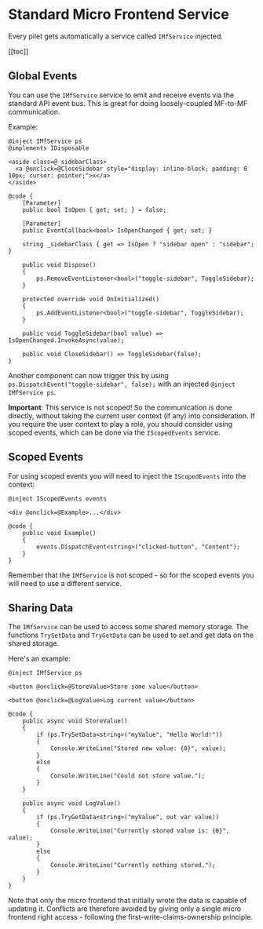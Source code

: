 # Standard Micro Frontend Service

Every pilet gets automatically a service called `IMfService` injected.

[[toc]]

## Global Events

You can use the `IMfService` service to emit and receive events via the standard API event bus. This is great for doing loosely-coupled MF-to-MF communication.

Example:

```razor
@inject IMfService ps
@implements IDisposable

<aside class=@_sidebarClass>
  <a @onclick=@CloseSidebar style="display: inline-block; padding: 0 10px; cursor: pointer;">x</a>
</aside> 

@code {
    [Parameter]
    public bool IsOpen { get; set; } = false;

    [Parameter]
    public EventCallback<bool> IsOpenChanged { get; set; }

    string _sidebarClass { get => IsOpen ? "sidebar open" : "sidebar"; }

    public void Dispose()
    {
        ps.RemoveEventListener<bool>("toggle-sidebar", ToggleSidebar);
    }

    protected override void OnInitialized()
    {
        ps.AddEventListener<bool>("toggle-sidebar", ToggleSidebar);
    }

    public void ToggleSidebar(bool value) => IsOpenChanged.InvokeAsync(value);

    public void CloseSidebar() => ToggleSidebar(false);
}
```

Another component can now trigger this by using `ps.DispatchEvent("toggle-sidebar", false);` with an injected `@inject IMfService ps`.

**Important**: This service is not scoped! So the communication is done directly, without taking the current user context (if any) into consideration. If you require the user context to play a role, you should consider using scoped events, which can be done via the `IScopedEvents` service.

## Scoped Events

For using scoped events you will need to inject the `IScopedEvents` into the context:

```razor
@inject IScopedEvents events

<div @onclick=@Example>...</div>

@code {
    public void Example()
    {
        events.DispatchEvent<string>("clicked-button", "Content");
    }
}
```

Remember that the `IMfService` is not scoped - so for the scoped events you will need to use a different service.

## Sharing Data

The `IMfService` can be used to access some shared memory storage. The functions `TrySetData` and `TryGetData` can be used to set and get data on the shared storage.

Here's an example:

```razor
@inject IMfService ps

<button @onclick=@StoreValue>Store some value</button>

<button @onclick=@LogValue>Log current value</button>

@code {
    public async void StoreValue()
    {
        if (ps.TrySetData<string>("myValue", "Hello World!"))
        {
            Console.WriteLine("Stored new value: {0}", value);
        }
        else
        {
            Console.WriteLine("Could not store value.");
        }
    }

    public async void LogValue()
    {
        if (ps.TryGetData<string>("myValue", out var value))
        {
            Console.WriteLine("Currently stored value is: {0}", value);
        }
        else
        {
            Console.WriteLine("Currently nothing stored.");
        }
    }
}
```

Note that only the micro frontend that initially wrote the data is capable of updating it. Conflicts are therefore avoided by giving only a single micro frontend right access - following the first-write-claims-ownership principle.
